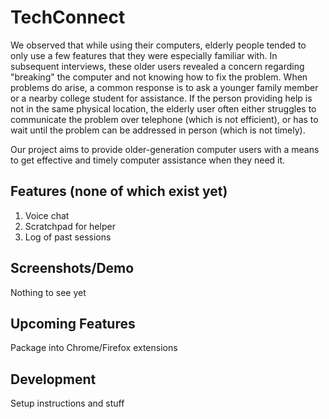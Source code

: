 TechConnect
===========

We observed that while using their computers, elderly people tended to only use a few features that they were especially familiar with. In subsequent interviews, these older users revealed a concern regarding "breaking" the computer and not knowing how to fix the problem. When problems do arise, a common response is to ask a younger family member or a nearby college student for assistance. If the person providing help is not in the same physical location, the elderly user often either struggles to communicate the problem over telephone (which is not efficient), or has to wait until the problem can be addressed in person (which is not timely).

Our project aims to provide older-generation computer users with a means to get effective and timely computer assistance when they need it.

Features (none of which exist yet)
-----------

1. Voice chat
2. Scratchpad for helper
3. Log of past sessions

Screenshots/Demo
----------------

Nothing to see yet

Upcoming Features
-----------------

Package into Chrome/Firefox extensions

Development
-----------

Setup instructions and stuff